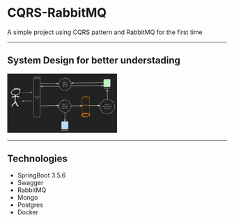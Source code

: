 # CQRS-RabbitMQ

A simple project using CQRS pattern and RabbitMQ for the first time

---

## **System Design** for better understading

<img src="imgs/Architecture - System Design.jpg" style="width: 50%">

---

## Technologies

- SpringBoot 3.5.6
- Swagger
- RabbitMQ
- Mongo
- Postgres
- Docker
